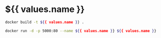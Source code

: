 # ${{ values.name }}

```bash
docker build -t ${{ values.name }} .
```

```bash
docker run -d -p 5000:80 --name ${{ values.name }} ${{ values.name }}
```
